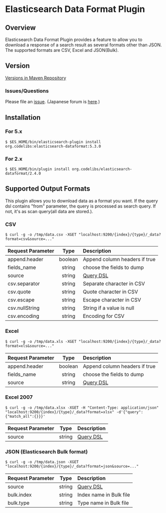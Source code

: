 Elasticsearch Data Format Plugin
========================

## Overview

Elasticsearch Data Format Plugin provides a feature to allow you to download a response of a search result as several formats other than JSON.
The supported formats are CSV, Excel and JSON(Bulk).

## Version

[Versions in Maven Repository](http://central.maven.org/maven2/org/codelibs/elasticsearch-dataformat/)

### Issues/Questions

Please file an [issue](https://github.com/codelibs/elasticsearch-dataformat/issues "issue").
(Japanese forum is [here](https://github.com/codelibs/codelibs-ja-forum "here").)

## Installation

### For 5.x

    $ $ES_HOME/bin/elasticsearch-plugin install org.codelibs:elasticsearch-dataformat:5.3.0

### For 2.x

    $ $ES_HOME/bin/plugin install org.codelibs/elasticsearch-dataformat/2.4.0

## Supported Output Formats

This plugin allows you to download data as a format you want.
If the query dsl contains "from" parameter, the query is processed as search query.
If not, it's as scan query(all data are stored.).

### CSV

    $ curl -g -o /tmp/data.csv -XGET "localhost:9200/{index}/{type}/_data?format=csv&source=..."

| Request Parameter | Type    | Description |
|:------------------|:-------:|:------------|
| append.header     | boolean | Append column headers if true |
| fields_name       | string  | choose the fields to dump |
| source            | string  | [Query DSL](http://www.elasticsearch.org/guide/en/elasticsearch/reference/current/query-dsl.html) |
| csv.separator     | string  | Separate character in CSV |
| csv.quote         | string  | Quote character in CSV|
| csv.escape        | string  | Escape character in CSV |
| csv.nullString    | string  | String if a value is null |
| csv.encoding      | string  | Encoding for CSV |

### Excel

    $ curl -g -o /tmp/data.xls -XGET "localhost:9200/{index}/{type}/_data?format=xls&source=..."

| Request Parameter | Type    | Description |
|:------------------|:-------:|:------------|
| append.header     | boolean | Append column headers if true |
| fields_name       | string  | choose the fields to dump |
| source            | string  | [Query DSL](http://www.elasticsearch.org/guide/en/elasticsearch/reference/current/query-dsl.html) |

### Excel 2007

    $ curl -g -o /tmp/data.xlsx -XGET -H "Content-Type: application/json" "localhost:9200/{index}/{type}/_data?format=xlsx" -d'{"query":{"match_all":{}}}'

| Request Parameter | Type    | Description |
|:------------------|:-------:|:------------|
| source            | string  | [Query DSL](http://www.elasticsearch.org/guide/en/elasticsearch/reference/current/query-dsl.html) |

### JSON (Elasticsearch Bulk format)

    $ curl -g -o /tmp/data.json -XGET "localhost:9200/{index}/{type}/_data?format=json&source=..."

| Request Parameter | Type    | Description |
|:------------------|:-------:|:------------|
| source            | string  | [Query DSL](http://www.elasticsearch.org/guide/en/elasticsearch/reference/current/query-dsl.html) |
| bulk.index        | string  | Index name in Bulk file |
| bulk.type         | string  | Type name in Bulk file |

